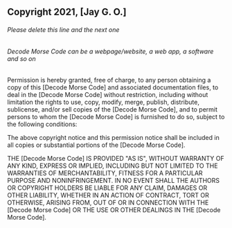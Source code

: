 ## Copyright 2021, [Jay G. O.]

###### Please delete this line and the next one
###### Decode Morse Code can be a webpage/website, a web app, a software and so on

Permission is hereby granted, free of charge, to any person obtaining a copy of this [Decode Morse Code] and associated documentation files, to deal in the [Decode Morse Code] without restriction, including without limitation the rights to use, copy, modify, merge, publish, distribute, sublicense, and/or sell copies of the [Decode Morse Code], and to permit persons to whom the [Decode Morse Code] is furnished to do so, subject to the following conditions:

The above copyright notice and this permission notice shall be included in all copies or substantial portions of the [Decode Morse Code].

THE [Decode Morse Code] IS PROVIDED "AS IS", WITHOUT WARRANTY OF ANY KIND, EXPRESS OR IMPLIED, INCLUDING BUT NOT LIMITED TO THE WARRANTIES OF MERCHANTABILITY, FITNESS FOR A PARTICULAR PURPOSE AND NONINFRINGEMENT. IN NO EVENT SHALL THE AUTHORS OR COPYRIGHT HOLDERS BE LIABLE FOR ANY CLAIM, DAMAGES OR OTHER LIABILITY, WHETHER IN AN ACTION OF CONTRACT, TORT OR OTHERWISE, ARISING FROM, OUT OF OR IN CONNECTION WITH THE [Decode Morse Code] OR THE USE OR OTHER DEALINGS IN THE [Decode Morse Code].
